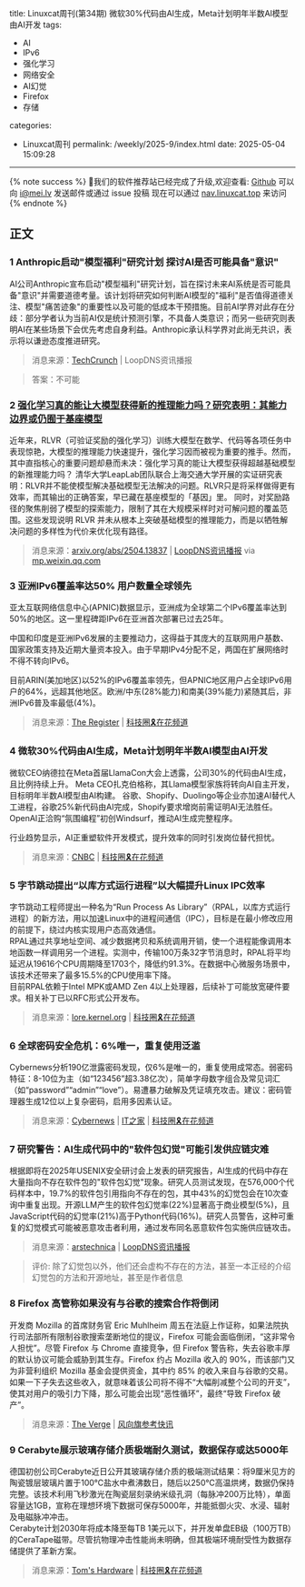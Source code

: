 title: Linuxcat周刊(第34期) 微软30%代码由AI生成，Meta计划明年半数AI模型由AI开发
tags:

- AI
- IPv6
- 强化学习
- 网络安全
- AI幻觉
- Firefox
- 存储

categories:

- Linuxcat周刊
permalink: /weekly/2025-9/index.html
date: 2025-05-04 15:09:28

---
{% note success %}
👏我们的软件推荐站已经完成了升级,欢迎查看: [Github](https://github.com/ssdomei232/nav-next)
可以向 [i@mei.lv](mailto:i@mei.lv) 发送邮件或通过 issue 投稿
现在可以通过 [nav.linuxcat.top](https://nav.linuxcat.top/) 来访问
{% endnote %}

## 正文

### 1 Anthropic启动"模型福利"研究计划 探讨AI是否可能具备"意识"

AI公司Anthropic宣布启动"模型福利"研究计划，旨在探讨未来AI系统是否可能具备"意识"并需要道德考量。该计划将研究如何判断AI模型的"福利"是否值得道德关注、模型"痛苦迹象"的重要性以及可能的低成本干预措施。目前AI学界对此存在分歧：部分学者认为当前AI仅是统计预测引擎，不具备人类意识；而另一些研究则表明AI在某些场景下会优先考虑自身利益。Anthropic承认科学界对此尚无共识，表示将以谦逊态度推进研究。

> 消息来源：[TechCrunch](https://techcrunch.com/2025/04/24/anthropic-is-launching-a-new-program-to-study-ai-model-welfare/) | LoopDNS资讯播报

> 答案：不可能

### 2 [强化学习真的能让大模型获得新的推理能力吗？研究表明：其能力边界或仍囿于基座模型](http://te.legra.ph/RL%E7%9C%9F%E8%AE%A9%E5%A4%A7%E6%A8%A1%E5%9E%8B%E6%9B%B4%E4%BC%9A%E6%8E%A8%E7%90%86%E6%B8%85%E5%8D%8E%E6%96%B0%E7%A0%94%E7%A9%B6%E5%85%B6%E8%83%BD%E5%8A%9B%E8%BE%B9%E7%95%8C%E6%88%96%E4%BB%8D%E8%A2%AB%E5%9F%BA%E5%BA%A7%E9%94%81%E6%AD%BB-04-26)

近年来，RLVR（可验证奖励的强化学习）训练大模型在数学、代码等各项任务中表现惊艳，大模型的推理能力快速提升，强化学习因而被视为重要的推手。然而，其中直指核心的重要问题却悬而未决：强化学习真的能让大模型获得超越基础模型的新推理能力吗？
清华大学LeapLab团队联合上海交通大学开展的实证研究表明：RLVR并不能使模型解决基础模型无法解决的问题。RLVR只是将采样做得更有效率，而其输出的正确答案，早已藏在基座模型的「基因」里。
同时，对奖励路径的聚焦削弱了模型的探索能力，限制了其在大规模采样时对可解问题的覆盖范围。这些发现说明 RLVR 并未从根本上突破基础模型的推理能力，而是以牺牲解决问题的多样性为代价来优化现有路径。

> 消息来源：[arxiv.org/abs/2504.13837](https://arxiv.org/abs/2504.13837) | [LoopDNS资讯播报](https://t.me/DNSPODT/9364)
> via [mp.weixin.qq.com](https://mp.weixin.qq.com/s/2-GDxs8j1QYh1VnW9iBnXw)

### 3 亚洲IPv6覆盖率达50% 用户数量全球领先  

亚太互联网络信息中心(APNIC)数据显示，亚洲成为全球第二个IPv6覆盖率达到50%的地区。这一里程碑距IPv6在亚洲首次部署已过去25年。  

中国和印度是亚洲IPv6发展的主要推动力，这得益于其庞大的互联网用户基数、国家政策支持及近期大量资本投入。由于早期IPv4分配不足，两国在扩展网络时不得不转向IPv6。  

目前ARIN(美加地区)以52%的IPv6覆盖率领先，但APNIC地区用户占全球IPv6用户的64%，远超其他地区。欧洲/中东(28%能力)和南美(39%能力)紧随其后，非洲IPv6普及率最低(4%)。  

> 消息来源：[The Register](https://www.theregister.com/2025/04/23/apnic_half_ipv6_capable/) | [科技圈🎗在花频道](https://t.me/zaihuanews/32347)

### 4 微软30%代码由AI生成，Meta计划明年半数AI模型由AI开发

微软CEO纳德拉在Meta首届LlamaCon大会上透露，公司30%的代码由AI生成，且比例持续上升。
Meta CEO扎克伯格称，其Llama模型家族将转向AI自主开发，目标明年半数AI模型由AI构建。
谷歌、Shopify、Duolingo等企业亦加速AI替代人工进程，谷歌25%新代码由AI完成，Shopify要求增岗前需证明AI无法胜任。
OpenAI正洽购“氛围编程”初创Windsurf，推动AI生成完整程序。

行业趋势显示，AI正重塑软件开发模式，提升效率的同时引发岗位替代担忧。  

> 消息来源：[CNBC](https://www.cnbc.com/2025/04/29/satya-nadella-says-as-much-as-30percent-of-microsoft-code-is-written-by-ai.html) | [科技圈🎗在花频道](https://t.me/zaihuanews/32491)

### 5 字节跳动提出“以库方式运行进程”以大幅提升Linux IPC效率

字节跳动工程师提出一种名为“Run Process As Library”（RPAL，以库方式运行进程）的新方法，用以加速Linux中的进程间通信（IPC），目标是在最小修改应用的前提下，绕过内核实现用户态高效通信。  
RPAL通过共享地址空间、减少数据拷贝和系统调用开销，使一个进程能像调用本地函数一样调用另一个进程。实测中，传输100万条32字节消息时，RPAL将平均延迟从19616个CPU周期降至1703个，降低约91.3%。在数据中心微服务场景中，该技术还带来了最多15.5%的CPU使用率下降。  
目前RPAL依赖于Intel MPK或AMD Zen 4以上处理器，后续补丁可能放宽硬件要求。相关补丁已以RFC形式公开发布。

> 消息来源：[lore.kernel.org](https://lore.kernel.org/lkml/CAP2HCOmAkRVTci0ObtyW=3v6GFOrt9zCn2NwLUbZ+Di49xkBiw@mail.gmail.com/) | [科技圈🎗在花频道](https://t.me/zaihuanews/32515)

### 6 全球密码安全危机：6%唯一，重复使用泛滥

Cybernews分析190亿泄露密码发现，仅6%是唯一的，重复使用成常态。弱密码特征：8-10位为主（如“123456”超3.38亿次），简单字母数字组合及常见词汇（如“password”“admin”“love”）。易遭暴力破解及凭证填充攻击。建议：密码管理器生成12位以上复杂密码，启用多因素认证。

> 消息来源：[Cybernews](https://cybernews.com/security/password-leak-study-unveils-2025-trends-reused-and-lazy/?hl=zh-CN) | [IT之家](https://www.ithome.com/0/850/428.htm) | [科技圈🎗在花频道](https://t.me/zaihuanews/32528)

### 7 研究警告：AI生成代码中的"软件包幻觉"可能引发供应链灾难

根据即将在2025年USENIX安全研讨会上发表的研究报告，AI生成的代码中存在大量指向不存在软件包的"软件包幻觉"现象。研究人员测试发现，在576,000个代码样本中，19.7%的软件包引用指向不存在的包，其中43%的幻觉包会在10次查询中重复出现。开源LLM产生的软件包幻觉率(22%)显著高于商业模型(5%)，且JavaScript代码的幻觉率(21%)高于Python代码(16%)。研究人员警告，这种可重复的幻觉模式可能被恶意攻击者利用，通过发布同名恶意软件包实施供应链攻击。

> 消息来源：[arstechnica](https://arstechnica.com/security/2025/04/ai-generated-code-could-be-a-disaster-for-the-software-supply-chain-heres-why/) | [LoopDNS资讯播报](https://t.me/DNSPODT/9408)

> 评价: 除了幻觉包以外，他们还会虚构不存在的方法，甚至一本正经的介绍幻觉包的方法和开源地址，甚至是作者信息

### 8 Firefox 高管称如果没有与谷歌的搜索合作将倒闭

开发商 Mozilla 的首席财务官 Eric Muhlheim 周五在法庭上作证称，如果法院执行司法部所有限制谷歌搜索垄断地位的提议，Firefox 可能会面临倒闭，“这非常令人担忧”。尽管 Firefox 与 Chrome 直接竞争，但 Firefox 警告称，失去谷歌丰厚的默认协议可能会威胁到其生存。Firefox 约占 Mozilla 收入的 90%，而该部门又为非营利组织 Mozilla 基金会提供资金，其中约 85% 的收入来自与谷歌的交易。如果一下子失去这些收入，就意味着该公司将不得不“大幅削减整个公司的开支”，使其对用户的吸引力下降，那么可能会出现“恶性循环”，最终“导致 Firefox 破产”。

> 消息来源：[The Verge](https://www.theverge.com/news/660548/firefox-google-search-revenue-share-doj-antitrust-remedies) | [风向旗参考快讯](https://t.me/xhqcankao/19415)

### 9 Cerabyte展示玻璃存储介质极端耐久测试，数据保存或达5000年

德国初创公司Cerabyte近日公开其玻璃存储介质的极端测试结果：将9厘米见方的陶瓷镀层玻璃片置于100℃盐水中煮沸数日，随后以250℃高温烘烤，数据仍保持完整。该技术利用飞秒激光在陶瓷层刻录纳米级孔洞（每脉冲200万比特），单面容量达1GB，宣称在理想环境下数据可保存5000年，并能抵御火灾、水浸、辐射及电磁脉冲冲击。  
Cerabyte计划2030年将成本降至每TB 1美元以下，并开发单盘EB级（100万TB）的CeraTape磁带。尽管抗物理冲击性能尚未明确，但其极端环境耐受性为数据存储提供了革新方案。  

> 消息来源：[Tom's Hardware](https://www.tomshardware.com/pc-components/storage/firm-boils-storage-device-in-salt-water-then-grills-it-as-proof-of-durability-cerabytes-glass-storage-media-claimed-to-be-ultra-rugged) | [科技圈🎗在花频道](https://t.me/zaihuanews/32560)
